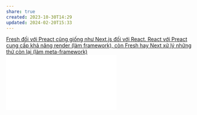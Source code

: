 ```yaml
---
share: true
created: 2023-10-30T14:29
updated: 2024-02-20T15:33
---
```

[Fresh đối với Preact cũng giống như Next.js đối với React. React với Preact cung cấp khả năng render (làm framework), còn Fresh hay Next xử lý những thứ còn lại (làm meta-framework)](./Fresh%20%C4%91%E1%BB%91i%20v%E1%BB%9Bi%20Preact%20c%C5%A9ng%20gi%E1%BB%91ng%20nh%C6%B0%20Next.js%20%C4%91%E1%BB%91i%20v%E1%BB%9Bi%20React.%20React%20v%E1%BB%9Bi%20Preact%20cung%20c%E1%BA%A5p%20kh%E1%BA%A3%20n%C4%83ng%20render%20(l%C3%A0m%20framework),%20c%C3%B2n%20Fresh%20hay%20Next%20x%E1%BB%AD%20l%C3%BD%20nh%E1%BB%AFng%20th%E1%BB%A9%20c%C3%B2n%20l%E1%BA%A1i%20(l%C3%A0m%20meta-framework).md)
![Preact chỉ là một thư viện render. Nó không có biết gì về server hay routing cả](./Preact%20ch%E1%BB%89%20l%C3%A0%20m%E1%BB%99t%20th%C6%B0%20vi%E1%BB%87n%20render.%20N%C3%B3%20kh%C3%B4ng%20c%C3%B3%20bi%E1%BA%BFt%20g%C3%AC%20v%E1%BB%81%20server%20hay%20routing%20c%E1%BA%A3.md)